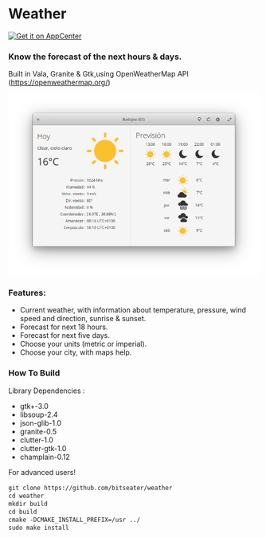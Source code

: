 # Weather

[![Get it on AppCenter](https://appcenter.elementary.io/badge.svg)](https://appcenter.elementary.io/com.github.bitseater.weather)﻿

### Know the forecast of the next hours & days.

Built in Vala, Granite & Gtk,using OpenWeatherMap API (https://openweathermap.org/)

![Screenshot](screenshot.png  "Weather")

### Features:

- Current weather, with information about temperature, pressure, wind speed and direction, sunrise & sunset.
- Forecast for next 18 hours.
- Forecast for next five days.
- Choose your units (metric or imperial).
- Choose your city, with maps help.

### How To Build

Library Dependencies :

- gtk+-3.0
- libsoup-2.4
- json-glib-1.0
- granite-0.5
- clutter-1.0
- clutter-gtk-1.0
- champlain-0.12

For advanced users!

	git clone https://github.com/bitseater/weather
	cd weather
	mkdir build
	cd build 
	cmake -DCMAKE_INSTALL_PREFIX=/usr ../
	sudo make install
